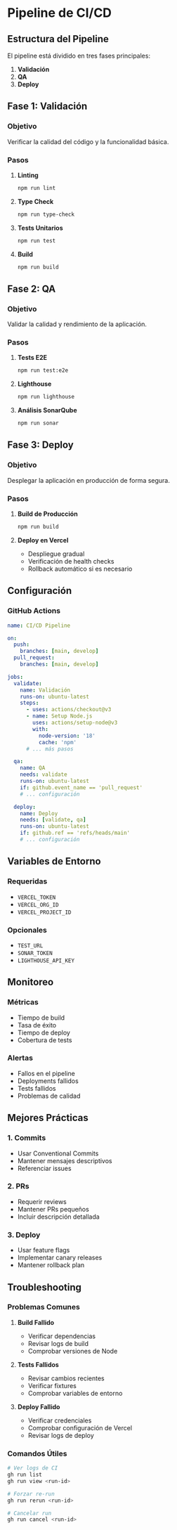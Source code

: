 # Pipeline de CI/CD

## Estructura del Pipeline

El pipeline está dividido en tres fases principales:

1. **Validación**
2. **QA**
3. **Deploy**

## Fase 1: Validación

### Objetivo

Verificar la calidad del código y la funcionalidad básica.

### Pasos

1. **Linting**

   ```bash
   npm run lint
   ```

2. **Type Check**

   ```bash
   npm run type-check
   ```

3. **Tests Unitarios**

   ```bash
   npm run test
   ```

4. **Build**
   ```bash
   npm run build
   ```

## Fase 2: QA

### Objetivo

Validar la calidad y rendimiento de la aplicación.

### Pasos

1. **Tests E2E**

   ```bash
   npm run test:e2e
   ```

2. **Lighthouse**

   ```bash
   npm run lighthouse
   ```

3. **Análisis SonarQube**
   ```bash
   npm run sonar
   ```

## Fase 3: Deploy

### Objetivo

Desplegar la aplicación en producción de forma segura.

### Pasos

1. **Build de Producción**

   ```bash
   npm run build
   ```

2. **Deploy en Vercel**
   - Despliegue gradual
   - Verificación de health checks
   - Rollback automático si es necesario

## Configuración

### GitHub Actions

```yaml
name: CI/CD Pipeline

on:
  push:
    branches: [main, develop]
  pull_request:
    branches: [main, develop]

jobs:
  validate:
    name: Validación
    runs-on: ubuntu-latest
    steps:
      - uses: actions/checkout@v3
      - name: Setup Node.js
        uses: actions/setup-node@v3
        with:
          node-version: '18'
          cache: 'npm'
      # ... más pasos

  qa:
    name: QA
    needs: validate
    runs-on: ubuntu-latest
    if: github.event_name == 'pull_request'
    # ... configuración

  deploy:
    name: Deploy
    needs: [validate, qa]
    runs-on: ubuntu-latest
    if: github.ref == 'refs/heads/main'
    # ... configuración
```

## Variables de Entorno

### Requeridas

- `VERCEL_TOKEN`
- `VERCEL_ORG_ID`
- `VERCEL_PROJECT_ID`

### Opcionales

- `TEST_URL`
- `SONAR_TOKEN`
- `LIGHTHOUSE_API_KEY`

## Monitoreo

### Métricas

- Tiempo de build
- Tasa de éxito
- Tiempo de deploy
- Cobertura de tests

### Alertas

- Fallos en el pipeline
- Deployments fallidos
- Tests fallidos
- Problemas de calidad

## Mejores Prácticas

### 1. Commits

- Usar Conventional Commits
- Mantener mensajes descriptivos
- Referenciar issues

### 2. PRs

- Requerir reviews
- Mantener PRs pequeños
- Incluir descripción detallada

### 3. Deploy

- Usar feature flags
- Implementar canary releases
- Mantener rollback plan

## Troubleshooting

### Problemas Comunes

1. **Build Fallido**

   - Verificar dependencias
   - Revisar logs de build
   - Comprobar versiones de Node

2. **Tests Fallidos**

   - Revisar cambios recientes
   - Verificar fixtures
   - Comprobar variables de entorno

3. **Deploy Fallido**
   - Verificar credenciales
   - Comprobar configuración de Vercel
   - Revisar logs de deploy

### Comandos Útiles

```bash
# Ver logs de CI
gh run list
gh run view <run-id>

# Forzar re-run
gh run rerun <run-id>

# Cancelar run
gh run cancel <run-id>
```
